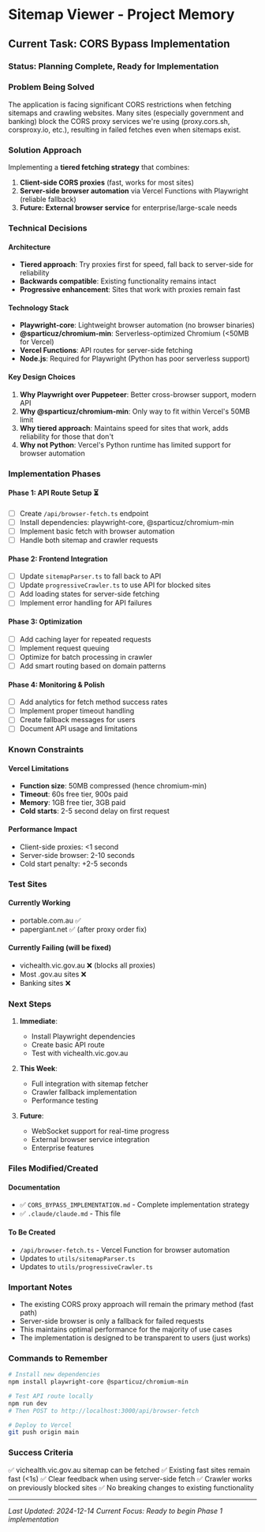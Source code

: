 # Sitemap Viewer - Project Memory

## Current Task: CORS Bypass Implementation

### Status: Planning Complete, Ready for Implementation

### Problem Being Solved
The application is facing significant CORS restrictions when fetching sitemaps and crawling websites. Many sites (especially government and banking) block the CORS proxy services we're using (proxy.cors.sh, corsproxy.io, etc.), resulting in failed fetches even when sitemaps exist.

### Solution Approach
Implementing a **tiered fetching strategy** that combines:
1. **Client-side CORS proxies** (fast, works for most sites)
2. **Server-side browser automation** via Vercel Functions with Playwright (reliable fallback)
3. **Future: External browser service** for enterprise/large-scale needs

### Technical Decisions

#### Architecture
- **Tiered approach**: Try proxies first for speed, fall back to server-side for reliability
- **Backwards compatible**: Existing functionality remains intact
- **Progressive enhancement**: Sites that work with proxies remain fast

#### Technology Stack
- **Playwright-core**: Lightweight browser automation (no browser binaries)
- **@sparticuz/chromium-min**: Serverless-optimized Chromium (<50MB for Vercel)
- **Vercel Functions**: API routes for server-side fetching
- **Node.js**: Required for Playwright (Python has poor serverless support)

#### Key Design Choices
1. **Why Playwright over Puppeteer**: Better cross-browser support, modern API
2. **Why @sparticuz/chromium-min**: Only way to fit within Vercel's 50MB limit
3. **Why tiered approach**: Maintains speed for sites that work, adds reliability for those that don't
4. **Why not Python**: Vercel's Python runtime has limited support for browser automation

### Implementation Phases

#### Phase 1: API Route Setup ⏳
- [ ] Create `/api/browser-fetch.ts` endpoint
- [ ] Install dependencies: playwright-core, @sparticuz/chromium-min
- [ ] Implement basic fetch with browser automation
- [ ] Handle both sitemap and crawler requests

#### Phase 2: Frontend Integration
- [ ] Update `sitemapParser.ts` to fall back to API
- [ ] Update `progressiveCrawler.ts` to use API for blocked sites
- [ ] Add loading states for server-side fetching
- [ ] Implement error handling for API failures

#### Phase 3: Optimization
- [ ] Add caching layer for repeated requests
- [ ] Implement request queuing
- [ ] Optimize for batch processing in crawler
- [ ] Add smart routing based on domain patterns

#### Phase 4: Monitoring & Polish
- [ ] Add analytics for fetch method success rates
- [ ] Implement proper timeout handling
- [ ] Create fallback messages for users
- [ ] Document API usage and limitations

### Known Constraints

#### Vercel Limitations
- **Function size**: 50MB compressed (hence chromium-min)
- **Timeout**: 60s free tier, 900s paid
- **Memory**: 1GB free tier, 3GB paid
- **Cold starts**: 2-5 second delay on first request

#### Performance Impact
- Client-side proxies: <1 second
- Server-side browser: 2-10 seconds
- Cold start penalty: +2-5 seconds

### Test Sites

#### Currently Working
- portable.com.au ✅
- papergiant.net ✅ (after proxy order fix)

#### Currently Failing (will be fixed)
- vichealth.vic.gov.au ❌ (blocks all proxies)
- Most .gov.au sites ❌
- Banking sites ❌

### Next Steps

1. **Immediate**: 
   - Install Playwright dependencies
   - Create basic API route
   - Test with vichealth.vic.gov.au

2. **This Week**:
   - Full integration with sitemap fetcher
   - Crawler fallback implementation
   - Performance testing

3. **Future**:
   - WebSocket support for real-time progress
   - External browser service integration
   - Enterprise features

### Files Modified/Created

#### Documentation
- ✅ `CORS_BYPASS_IMPLEMENTATION.md` - Complete implementation strategy
- ✅ `.claude/claude.md` - This file

#### To Be Created
- `/api/browser-fetch.ts` - Vercel Function for browser automation
- Updates to `utils/sitemapParser.ts`
- Updates to `utils/progressiveCrawler.ts`

### Important Notes

- The existing CORS proxy approach will remain the primary method (fast path)
- Server-side browser is only a fallback for failed requests
- This maintains optimal performance for the majority of use cases
- The implementation is designed to be transparent to users (just works)

### Commands to Remember

```bash
# Install new dependencies
npm install playwright-core @sparticuz/chromium-min

# Test API route locally
npm run dev
# Then POST to http://localhost:3000/api/browser-fetch

# Deploy to Vercel
git push origin main
```

### Success Criteria

✅ vichealth.vic.gov.au sitemap can be fetched
✅ Existing fast sites remain fast (<1s)
✅ Clear feedback when using server-side fetch
✅ Crawler works on previously blocked sites
✅ No breaking changes to existing functionality

---

*Last Updated: 2024-12-14*
*Current Focus: Ready to begin Phase 1 implementation*